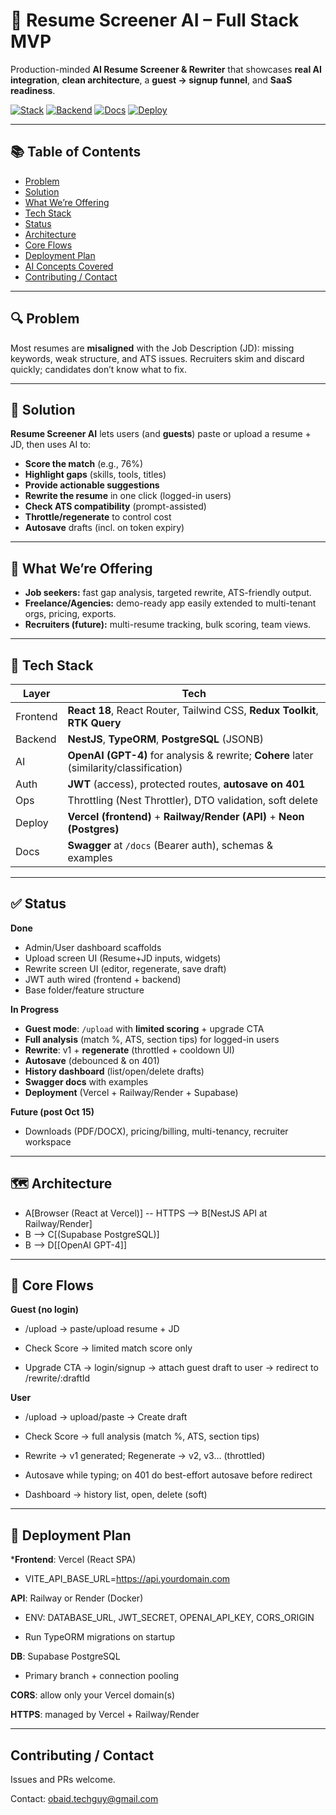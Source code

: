 # 🧠 Resume Screener AI – Full Stack MVP

Production-minded **AI Resume Screener & Rewriter** that showcases **real AI integration**, **clean architecture**, a **guest → signup funnel**, and **SaaS readiness**.

<p align="left">
  <a href="#tech-stack"><img alt="Stack" src="https://img.shields.io/badge/Frontend-React%2018%20%7C%20RTK%20Query%20%7C%20Tailwind-blue"></a>
  <a href="#tech-stack"><img alt="Backend" src="https://img.shields.io/badge/Backend-NestJS%20%7C%20TypeORM%20%7C%20PostgreSQL-green"></a>
  <a href="#api-docs-swagger"><img alt="Docs" src="https://img.shields.io/badge/API%20Docs-Swagger-brightgreen"></a>
  <a href="#deployment-plan"><img alt="Deploy" src="https://img.shields.io/badge/Deploy-Vercel%20%7C%20Railway%20%7C%20Neon-purple"></a>
</p>

---

## 📚 Table of Contents
- [Problem](#-problem)
- [Solution](#-solution)
- [What We’re Offering](#-what-were-offering)
- [Tech Stack](#-tech-stack)
- [Status](#-status)
- [Architecture](#-architecture)
- [Core Flows](#-core-flows)
- [Deployment Plan](#-deployment-plan)
- [AI Concepts Covered](#-ai-concepts-covered)
- [Contributing / Contact](#-contributing--contact)

---

## 🔍 Problem
Most resumes are **misaligned** with the Job Description (JD): missing keywords, weak structure, and ATS issues. Recruiters skim and discard quickly; candidates don’t know what to fix.

---

## 🎯 Solution
**Resume Screener AI** lets users (and **guests**) paste or upload a resume + JD, then uses AI to:

- **Score the match** (e.g., 76%)
- **Highlight gaps** (skills, tools, titles)
- **Provide actionable suggestions**
- **Rewrite the resume** in one click (logged-in users)
- **Check ATS compatibility** (prompt-assisted)
- **Throttle/regenerate** to control cost
- **Autosave** drafts (incl. on token expiry)

---

## 👥 What We’re Offering
- **Job seekers:** fast gap analysis, targeted rewrite, ATS-friendly output.
- **Freelance/Agencies:** demo-ready app easily extended to multi-tenant orgs, pricing, exports.
- **Recruiters (future):** multi-resume tracking, bulk scoring, team views.

---

## 🧱 Tech Stack
| Layer     | Tech |
|----------|------|
| Frontend | **React 18**, React Router, Tailwind CSS, **Redux Toolkit**, **RTK Query** |
| Backend  | **NestJS**, **TypeORM**, **PostgreSQL** (JSONB) |
| AI       | **OpenAI (GPT-4)** for analysis & rewrite; **Cohere** later (similarity/classification) |
| Auth     | **JWT** (access), protected routes, **autosave on 401** |
| Ops      | Throttling (Nest Throttler), DTO validation, soft delete |
| Deploy   | **Vercel (frontend)** + **Railway/Render (API)** + **Neon (Postgres)** |
| Docs     | **Swagger** at `/docs` (Bearer auth), schemas & examples |

---

## ✅ Status

**Done**
- Admin/User dashboard scaffolds  
- Upload screen UI (Resume+JD inputs, widgets)  
- Rewrite screen UI (editor, regenerate, save draft)  
- JWT auth wired (frontend + backend)  
- Base folder/feature structure

**In Progress**
- **Guest mode**: `/upload` with **limited scoring** + upgrade CTA  
- **Full analysis** (match %, ATS, section tips) for logged-in users  
- **Rewrite**: v1 + **regenerate** (throttled + cooldown UI)  
- **Autosave** (debounced & on 401)  
- **History dashboard** (list/open/delete drafts)  
- **Swagger docs** with examples  
- **Deployment** (Vercel + Railway/Render + Supabase)

**Future (post Oct 15)**
- Downloads (PDF/DOCX), pricing/billing, multi-tenancy, recruiter workspace

---

## 🗺️ Architecture

  - A[Browser (React at Vercel)] -- HTTPS --> B[NestJS API at Railway/Render]
  - B --> C[(Supabase PostgreSQL)]
  - B --> D[[OpenAI GPT-4]]

---

## 🔁 Core Flows

**Guest (no login)**

- /upload → paste/upload resume + JD

- Check Score → limited match score only

- Upgrade CTA → login/signup → attach guest draft to user → redirect to /rewrite/:draftId

**User**

- /upload → upload/paste → Create draft

- Check Score → full analysis (match %, ATS, section tips)

- Rewrite → v1 generated; Regenerate → v2, v3… (throttled)

- Autosave while typing; on 401 do best-effort autosave before redirect

- Dashboard → history list, open, delete (soft)

---

## 🚀 Deployment Plan

***Frontend**: Vercel (React SPA)

- VITE_API_BASE_URL=https://api.yourdomain.com

**API**: Railway or Render (Docker)

- ENV: DATABASE_URL, JWT_SECRET, OPENAI_API_KEY, CORS_ORIGIN

- Run TypeORM migrations on startup

**DB**: Supabase PostgreSQL

- Primary branch + connection pooling

**CORS**: allow only your Vercel domain(s)

**HTTPS**: managed by Vercel + Railway/Render

---

## Contributing / Contact

Issues and PRs welcome.

Contact: obaid.techguy@gmail.com
